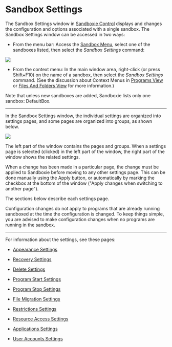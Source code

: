 # Sandbox Settings

The Sandbox Settings window in [Sandboxie Control](SP_SBControl.md) displays and changes the configuration and options associated with a single sandbox. The Sandbox Settings window can be accessed in two ways:

*   From the menu bar: Access the [Sandbox Menu](SBControl_SandboxMenu.md), select one of the sandboxes listed, then select the _Sandbox Settings_ command:

![](../Media/SandboxSettingsMenu.png)

*   From the context menu: In the main window area, right-click (or press Shift+F10) on the name of a sandbox, then select the _Sandbox Settings_ command. (See the discussion about Context Menus in [Programs View](SBControl_ProgramsView.md) or [Files And Folders View](FilesAndFoldersView.md) for more information.)

Note that unless new sandboxes are added, Sandboxie lists only one sandbox: DefaultBox.

* * *

In the Sandbox Settings window, the individual settings are organized into settings pages, and some pages are organized into groups, as shown below.

![](../Media/SandboxSettingsWindow.png)

The left part of the window contains the pages and groups. When a settings page is selected (clicked) in the left part of the window, the right part of the window shows the related settings.

When a change has been made in a particular page, the change must be applied to Sandboxie before moving to any other settings page. This can be done manually using the Apply button, or automatically by marking the checkbox at the bottom of the window ("Apply changes when switching to another page").

The sections below describe each settings page.



Configuration changes do not apply to programs that are already running sandboxed at the time the configuration is changed. To keep things simple, you are advised to make configuration changes when no programs are running in the sandbox.



* * *

For information about the settings, see these pages:

*   [Appearance Settings](AppearanceSettings.md)

*   [Recovery Settings](RecoverySettings.md)

*   [Delete Settings](DeleteSettings.md)

*   [Program Start Settings](ProgramStartSettings.md)

*   [Program Stop Settings](ProgramStopSettings.md)

*   [File Migration Settings](FileMigrationSettings.md)

*   [Restrictions Settings](RestrictionsSettings.md)

*   [Resource Access Settings](ResourceAccessSettings.md)

*   [Applications Settings](ApplicationsSettings.md)

*   [User Accounts Settings](UserAccountsSettings.md)
